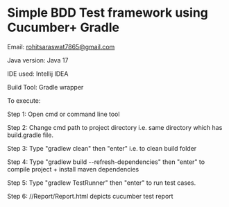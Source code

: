 # Simple BDD Test framework using Cucumber+ Gradle

Email: rohitsaraswat7865@gmail.com

Java version: Java 17

IDE used: Intellij IDEA

Build Tool: Gradle wrapper

To execute:

Step 1: Open cmd or command line tool 

Step 2: Change cmd path to project directory i.e. same directory which has build.gradle file. 

Step 3: Type "gradlew clean" then "enter" i.e. to clean build folder

Step 4: Type "gradlew build --refresh-dependencies" then "enter" to compile project + install maven dependencies

Step 5: Type "gradlew TestRunner" then "enter" to run test cases.

Step 6: //Report/Report.html depicts cucumber test report
